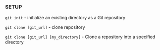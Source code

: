 ### SETUP
`git init`  -  initialize an existing directory as a Git repository

`git clone [git_url]` - clone repository

`git clone [git_url] [my_directory]` - Clone a repository into a specified directory